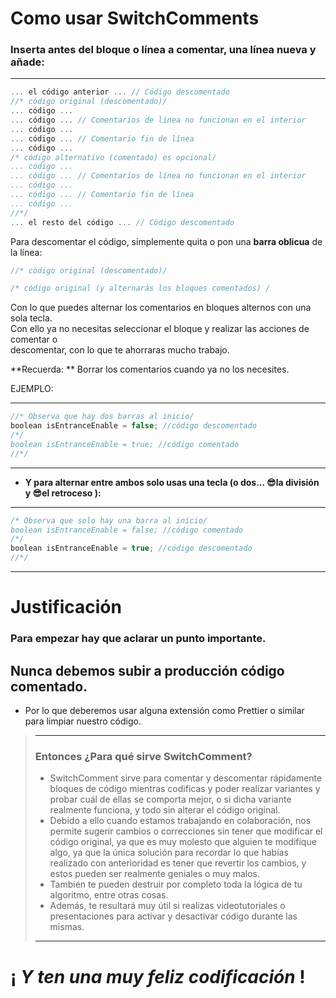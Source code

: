 # Como usar SwitchComments

### Inserta antes del bloque o línea a comentar, una línea nueva y añade:  

---  
```javascript
... el código anterior ... // Código descomentado
//* código original (descomentado)/
... código ...
... código ... // Comentarios de línea no funcionan en el interior 
... código ...
... código ... // Comentario fin de línea
... código ...
/* código alternativo (comentado) es opcional/
... código ...
... código ... // Comentarios de línea no funcionan en el interior 
... código ...
... código ... // Comentario fin de línea
... código ...
//*/
... el resto del código ... // Código descomentado
```

Para descomentar el código, simplemente quita o pon una **barra oblicua** de la línea:  
```javascript
//* código original (descomentado)/
```
```C++
/* código original (y alternarás los bloques comentados) /
```  
Con lo que puedes alternar los comentarios en bloques alternos con una sola tecla.  
Con ello ya no necesitas seleccionar el bloque y realizar las acciones de comentar o  
descomentar, con lo que te ahorraras mucho trabajo.  

**Recuerda: ** Borrar los comentarios cuando ya no los necesites.

EJEMPLO:

---
```javascript
//* Observa que hay dos barras al inicio/
boolean isEntranceEnable = false; //código descomentado
/*/
boolean isEntranceEnable = true; //código comentado
//*/
```
---
- **Y para alternar entre ambos solo usas una tecla (o dos... 😎la división y 😎el retroceso ):**

---
```javascript
/* Observa que solo hay una barra al inicio/
boolean isEntranceEnable = false; //código comentado
/*/
boolean isEntranceEnable = true; //código descomentado
//*/
```
---

# Justificación

### Para empezar hay que aclarar un punto importante.
## **Nunca debemos subir a producción código comentado.**
* Por lo que deberemos usar alguna extensión como Prettier o similar para limpiar nuestro código.

>---
>
>### Entonces ¿Para qué sirve SwitchComment?
>- SwitchComment sirve para comentar y descomentar rápidamente bloques de código mientras codificas y poder realizar variantes y probar cuál de ellas se comporta mejor, o si dicha variante realmente funciona, y todo sin alterar el código original.
>- Debido a ello cuando estamos trabajando en colaboración, nos permite sugerir cambios o correcciones sin tener que modificar el código original, ya que es muy molesto que alguien te modifique algo, ya que la única solución para recordar lo que habías realizado con anterioridad es tener que revertir los cambios, y estos pueden ser realmente geniales o muy malos.
>- También te pueden destruir por completo toda la lógica de tu algoritmo, entre otras cosas.
> - Además, te resultará muy útil si realizas videotutoriales o presentaciones 
para activar y desactivar código durante las mismas. 
>---

# **¡** _Y ten una muy feliz codificación_ **!**

